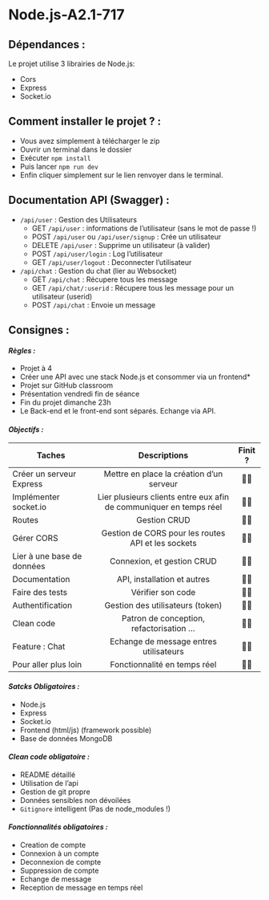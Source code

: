 # Node.js-A2.1-717

## Dépendances :

Le projet utilise 3 librairies de Node.js:

- Cors
- Express 
- Socket.io

## Comment installer le projet ? :

- Vous avez simplement à télécharger le zip
- Ouvrir un terminal dans le dossier
- Exécuter ```npm install```
- Puis lancer ```npm run dev```
- Enfin cliquer simplement sur le lien renvoyer dans le terminal.

## Documentation API (Swagger) : 

- ```/api/user``` : Gestion des Utilisateurs
    - GET ```/api/user```  : informations de l’utilisateur (sans le mot de passe !)
    - POST ```/api/user``` ou ```/api/user/signup``` : Crée un utilisateur
    - DELETE ```/api/user``` : Supprime un utilisateur (à valider)
    - POST ```/api/user/login```  : Log l’utilisateur
    - GET ```/api/user/logout``` : Deconnecter l’utilisateur
- ```/api/chat``` : Gestion du chat (lier au Websocket)
    - GET ```/api/chat``` : Récupere tous les message
    - GET ```/api/chat/:userid``` : Récupere tous les message pour un utilisateur (userid)
    - POST ```/api/chat``` : Envoie un message

## Consignes :

#### _Règles :_

- Projet à 4
- Créer une API avec une stack Node.js et consommer via un frontend*
- Projet sur GitHub classroom
- Présentation vendredi fin de séance
- Fin du projet dimanche 23h
- Le Back-end et le front-end sont séparés. Echange via API.

#### _Objectifs :_

| Taches  | Descriptions | Finit ? |
| ------------- |:-------------:|:-------------:|
| Créer un serveur Express | Mettre en place la création d’un serveur | 🧑‍💻 |
| Implémenter socket.io | Lier plusieurs clients entre eux afin de communiquer en temps réel | 🧑‍💻 |
| Routes | Gestion CRUD | 🧑‍💻 |
| Gérer CORS | Gestion de CORS pour les routes API et les sockets | 🧑‍💻 |
| Lier à une base de données | Connexion, et gestion CRUD | 🧑‍💻 |
| Documentation | API, installation et autres | 🧑‍💻 |
| Faire des tests | Vérifier son code | 🧑‍💻 |
| Authentification | Gestion des utilisateurs (token) | 🧑‍💻 |
| Clean code | Patron de conception, refactorisation … | 🧑‍💻 |
| Feature : Chat | Echange de message entres utilisateurs | 🧑‍💻 |
| Pour aller plus loin | Fonctionnalité en temps réel | 🧑‍💻 |

#### _Satcks Obligatoires :_

- Node.js
- Express
- Socket.io
- Frontend (html/js) (framework possible)
- Base de données MongoDB

#### _Clean code obligatoire :_

- README détaillé
- Utilisation de l’api
- Gestion de git propre
- Données sensibles non dévoilées
- ```Gitignore``` intelligent (Pas de node_modules !)

#### _Fonctionnalités obligatoires :_

- Creation de compte
- Connexion à un compte
- Deconnexion de compte
- Suppression de compte
- Echange de message
- Reception de message en temps réel